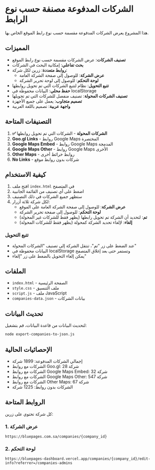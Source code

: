 # الشركات المدفوعة مصنفة حسب نوع الرابط

هذا المشروع يعرض الشركات المدفوعة مقسمة حسب نوع رابط الموقع الخاص بها.

## المميزات

- **تصنيف الشركات**: عرض الشركات مقسمة حسب نوع رابط الموقع
- **بحث تفاعلي**: إمكانية البحث في الشركات
- **روابط متعددة**: زرين لكل شركة:
  - **عرض الشركة**: للوصول إلى صفحة الشركة العامة
  - **لوحة التحكم**: للوصول إلى لوحة تحرير الشركة
- **تتبع التحويل**: نظام لتتبع الشركات التي تم تحويل روابطها
- **حفظ محلي**: البيانات محفوظة في localStorage
- **تصنيف الشركات المحولة**: تصنيف منفصل للشركات التي تم تحويلها
- **تصميم متجاوب**: يعمل على جميع الأجهزة
- **واجهة عربية**: تصميم باللغة العربية

## التصنيفات المتاحة

1. **✅ الشركات المحولة** - الشركات التي تم تحويل روابطها
2. **Goo.gl Links** - روابط Google Maps المختصرة
3. **Google Maps Embed** - روابط Google Maps المدمجة
4. **Google Maps Other** - روابط Google Maps الأخرى
5. **Other Maps** - روابط خرائط أخرى
6. **No Links** - شركات بدون روابط موقع

## كيفية الاستخدام

1. افتح ملف `index.html` في المتصفح
2. اضغط على أي تصنيف من القائمة الجانبية
3. ستظهر جميع الشركات في ذلك التصنيف
4. لكل شركة ثلاثة أزرار:
   - **عرض الشركة**: للوصول إلى صفحة الشركة العامة على الموقع
   - **لوحة التحكم**: للوصول إلى صفحة تحرير الشركة
   - **تم**: لتحديد أن الشركة تم تحويل رابطها (يظهر فقط للشركات غير المحولة)
   - **إلغاء**: لإلغاء تحديد الشركة كمحولة (يظهر فقط للشركات المحولة)

### تتبع التحويل

- عند الضغط على زر "تم"، تنتقل الشركة إلى تصنيف "الشركات المحولة"
- البيانات محفوظة في localStorage وتستمر حتى بعد إغلاق المتصفح
- يمكن إلغاء التحويل بالضغط على زر "إلغاء"

## الملفات

- `index.html` - الصفحة الرئيسية
- `style.css` - ملف التنسيق
- `script.js` - ملف JavaScript
- `companies-data.json` - بيانات الشركات

## تحديث البيانات

لتحديث البيانات من قاعدة البيانات، قم بتشغيل:

```bash
node export-companies-to-json.js
```

## الإحصائيات الحالية

- إجمالي الشركات المدفوعة: 1899 شركة
- الشركات مع روابط Goo.gl: 28 شركة
- الشركات مع روابط Google Maps Embed: 32 شركة
- الشركات مع روابط Google Maps Other: 547 شركة
- الشركات مع روابط Other Maps: 67 شركة
- الشركات بدون روابط: 1225 شركة

## الروابط المتاحة

كل شركة تحتوي على زرين:

### 1. عرض الشركة
```
https://bluepages.com.sa/companies/{company_id}
```

### 2. لوحة التحكم
```
https://bluepages-dashboard.vercel.app/companies/{company_id}/edit-info?referrer=/companies-admins
```
